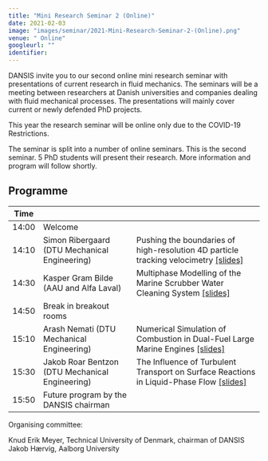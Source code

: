 ```yaml
---
title: "Mini Research Seminar 2 (Online)"
date: 2021-02-03
image: "images/seminar/2021-Mini-Research-Seminar-2-(Online).png"
venue: " Online"
googleurl: ""
identifier:
---
```


DANSIS  invite you to our second online mini research seminar with presentations of current research in fluid mechanics. The seminars will be a meeting between researchers at Danish universities and companies dealing with fluid mechanical processes. The presentations will mainly cover current or newly defended PhD projects.

This year the research seminar will be online only due to the COVID-19 Restrictions.

The seminar is split into a number of online seminars. This is the second seminar. 5 PhD students will present their research. More information and program will follow shortly.

## Programme

| Time  |             |             |
| ----- | ----------- | ----------- | 
| 14:00 | Welcome     |  |
| 14:10 |  Simon Ribergaard (DTU Mechanical Engineering)| Pushing the boundaries of high-resolution 4D particle tracking velocimetry <a href="https://foreninglet-cms-files.s3-eu-west-1.amazonaws.com/2282/23ZAQ2r7dArb.pdf">[slides]</a>|
| 14:30 |  Kasper Gram Bilde (AAU and Alfa Laval)   | Multiphase Modelling of the Marine Scrubber Water Cleaning System <a href="https://foreninglet-cms-files.s3-eu-west-1.amazonaws.com/2282/N5t8rbhq343q.pdf">[slides]</a>|
| 14:50 |Break in breakout rooms    |  |
| 15:10 | Arash Nemati (DTU Mechanical Engineering)   |Numerical Simulation of Combustion in Dual-Fuel Large Marine Engines <a href="https://foreninglet-cms-files.s3-eu-west-1.amazonaws.com/2282/Az1OL1FzgeD7.pdf">[slides]</a> | 
| 15:30 | Jakob Roar Bentzon (DTU Mechanical Engineering)   |The Influence of Turbulent Transport on Surface Reactions in Liquid-Phase Flow <a href="https://foreninglet-cms-files.s3-eu-west-1.amazonaws.com/2282/hNmPhdxAPxKr.pdf">[slides]</a> | 
| 15:50 | Future program by the DANSIS chairman    |  |

Organising committee:

Knud Erik Meyer, Technical University of Denmark, chairman of DANSIS
Jakob Hærvig, Aalborg University